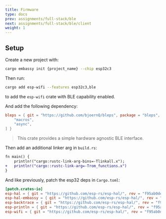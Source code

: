```yaml
---
title: Firmware
type: docs
prev: assignments/full-stack/ble
next: assignments/full-stack/ble/client
weight: 1
---
```


## Setup

Create a new project with:

```sh
cargo embassy init {project_name} --chip esp32c3
```

Then run:

```sh
cargo add esp-wifi --features esp32c3,ble
```

to add the `esp-wifi` crate with BLE capability enabled.

And add the following dependency:

```toml
bleps = { git = "https://github.com/bjoernQ/bleps", package = "bleps", rev = "a5148d8ae679e021b78f53fd33afb8bb35d0b62e", features = [
    "macros",
    "async",
] }
```
> This crate provides a simple hardware agnostic BLE interface.

Then add an additional linker arg in `build.rs`:

```diff
fn main() {
    println!("cargo:rustc-link-arg-bins=-Tlinkall.x");
+   println!("cargo::rustc-link-arg=-Trom_functions.x")
}
```

And like previously, patch the esp32 deps in `Cargo.toml`:

```toml
[patch.crates-io]
esp-hal = { git = "https://github.com/esp-rs/esp-hal/", rev = "f95ab0def50130a9d7da0ba0101c921e239ecdb5" }
esp-hal-embassy = { git = "https://github.com/esp-rs/esp-hal/", rev = "f95ab0def50130a9d7da0ba0101c921e239ecdb5" }
esp-backtrace = { git = "https://github.com/esp-rs/esp-hal/", rev = "f95ab0def50130a9d7da0ba0101c921e239ecdb5" }
esp-println = { git = "https://github.com/esp-rs/esp-hal/", rev = "f95ab0def50130a9d7da0ba0101c921e239ecdb5" }
esp-wifi = { git = "https://github.com/esp-rs/esp-hal/", rev = "f95ab0def50130a9d7da0ba0101c921e239ecdb5" }
```
